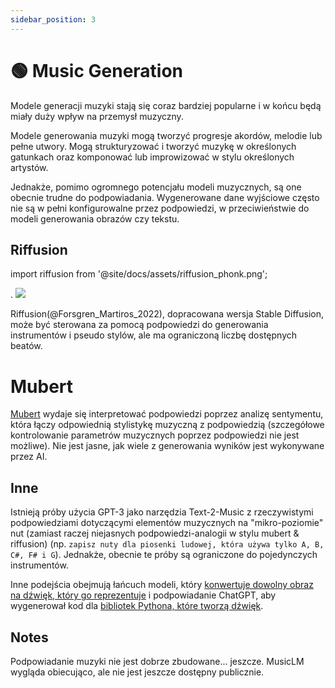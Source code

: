 ```yaml
---
sidebar_position: 3
---
```


# 🟢 Music Generation

Modele generacji muzyki stają się coraz bardziej popularne i w końcu będą miały duży wpływ na przemysł muzyczny.

Modele generowania muzyki mogą tworzyć progresje akordów, melodie lub pełne utwory. Mogą strukturyzować i tworzyć muzykę w określonych gatunkach oraz komponować lub improwizować w stylu określonych artystów.

Jednakże, pomimo ogromnego potencjału modeli muzycznych, są one obecnie trudne do podpowiadania. Wygenerowane dane wyjściowe często nie są w pełni konfigurowalne przez podpowiedzi, w przeciwieństwie do modeli generowania obrazów czy tekstu.

## Riffusion
import riffusion from '@site/docs/assets/riffusion_phonk.png';

<div style={{textAlign: 'center'}}>.
  <img src={riffusion} style={{width: "500px"}} />
</div>

Riffusion(@Forsgren_Martiros_2022), dopracowana wersja Stable Diffusion, może być sterowana za pomocą podpowiedzi do generowania instrumentów i pseudo stylów, ale ma ograniczoną liczbę dostępnych beatów.

# Mubert

[Mubert](https://mubert.com/) wydaje się interpretować podpowiedzi poprzez analizę sentymentu, która łączy odpowiednią stylistykę muzyczną z podpowiedzią (szczegółowe kontrolowanie parametrów muzycznych poprzez podpowiedzi nie jest możliwe). Nie jest jasne, jak wiele z generowania wyników jest wykonywane przez AI.

## Inne

Istnieją próby użycia GPT-3 jako narzędzia Text-2-Music z rzeczywistymi podpowiedziami dotyczącymi elementów muzycznych na "mikro-poziomie" nut (zamiast raczej niejasnych podpowiedzi-analogii w stylu mubert & riffusion) (np. `zapisz nuty dla piosenki ludowej, która używa tylko A, B, C#, F# i G`). Jednakże, obecnie te próby są ograniczone do pojedynczych instrumentów.

Inne podejścia obejmują łańcuch modeli, który [konwertuje dowolny obraz na dźwięk, który go reprezentuje](https://huggingface.co/spaces/fffiloni/img-to-music) i podpowiadanie ChatGPT, aby wygenerował kod dla [bibliotek Pythona, które tworzą dźwięk](https://twitter.com/teropa/status/1598713756074246145).

## Notes

Podpowiadanie muzyki nie jest dobrze zbudowane... jeszcze. MusicLM wygląda obiecująco, ale nie jest jeszcze dostępny publicznie.


